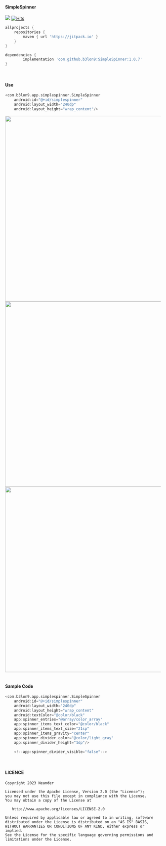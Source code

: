 #### SimpleSpinner

[![](https://jitpack.io/v/b3lon9/SimpleSpinner.svg)](https://jitpack.io/#b3lon9/SimpleSpinner)
[![Hits](https://hits.seeyoufarm.com/api/count/incr/badge.svg?url=https%3A%2F%2Fgithub.com%2Fb3lon9%2Fhit-counter&count_bg=%23CD5252&title_bg=%23555555&icon=&icon_color=%23E7E7E7&title=hits&edge_flat=false)](https://hits.seeyoufarm.com)

```gradle
allprojects {
    repositories {
        maven { url 'https://jitpack.io' }
    }
}
```

```gradle
dependencies {
        implementation 'com.github.b3lon9:SimpleSpinner:1.0.7'
}
```
<br />

#### Use

```gradle
<com.b3lon9.app.simplespinner.SimpleSpinner
    android:id="@+id/simplespinner"
    android:layout_width="240dp"
    android:layout_height="wrap_content"/>
```

<div style="align:center">
<img src="https://user-images.githubusercontent.com/119420119/229076543-b478f73a-6606-4e2f-9feb-b5be54e290af.png" align="center" height="600">
<img src="https://user-images.githubusercontent.com/119420119/229076575-e538a0fb-c7e1-4295-a007-2d8526e44744.png" align="center" height="600">
<img src="https://user-images.githubusercontent.com/119420119/229088165-f9bcc9fd-8648-418f-b814-8dbcb20254a8.png" align="center" height="600">
</div>

<br />

#### Sample Code

```gradle
<com.b3lon9.app.simplespinner.SimpleSpinner
    android:id="@+id/simplespinner"
    android:layout_width="240dp"
    android:layout_height="wrap_content"
    android:textColor="@color/black"
    app:spinner_entries="@array/color_array"
    app:spinner_items_text_color="@color/black"
    app:spinner_items_text_size="21sp"
    app:spinner_items_gravity="center"
    app:spinner_divider_color="@color/light_gray"
    app:spinner_divider_height="1dp"/>
    
    <!--app:spinner_divider_visible="false"-->
```

<br />

#### LICENCE

```agsl
Copyright 2023 Neander

Licensed under the Apache License, Version 2.0 (the "License");
you may not use this file except in compliance with the License.
You may obtain a copy of the License at

   http://www.apache.org/licenses/LICENSE-2.0

Unless required by applicable law or agreed to in writing, software
distributed under the License is distributed on an "AS IS" BASIS,
WITHOUT WARRANTIES OR CONDITIONS OF ANY KIND, either express or implied.
See the License for the specific language governing permissions and
limitations under the License.
```
